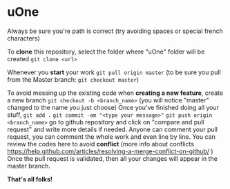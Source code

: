 # uOne

Always be sure you're path is correct (try avoiding spaces or special french characters)


To **clone** this repository, select the folder where "uOne" folder will be created
`git clone <url>`
  
  
Whenever you **start** your work
`git pull origin master`
 (to be sure you pull from the Master branch: `git checkout master`)

To avoid messing up the existing code when **creating a new feature**, create a new branch
`git checkout -b <branch_name>`
(you will notice "master" changed to the name you just choose)
Once you've finished doing all your stuff,
`git add .`
`git commit -am "<type your message>"`
`git push origin <branch_name>`
go to github repository and click on "compare and pull request" and write more details if needed.
Anyone can comment your pull request, you can comment the whole work and even line by line.
You can review the codes here to avoid **conflict** (more info about conflicts https://help.github.com/articles/resolving-a-merge-conflict-on-github/ )
Once the pull request is validated, then all your changes will appear in the master branch.

**That's all folks!**
